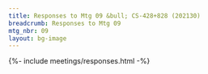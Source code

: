 ```yaml
---
title: Responses to Mtg 09 &bull; CS-428+828 (202130)
breadcrumb: Responses to Mtg 09
mtg_nbr: 09
layout: bg-image
---
```


{%- include meetings/responses.html -%}
